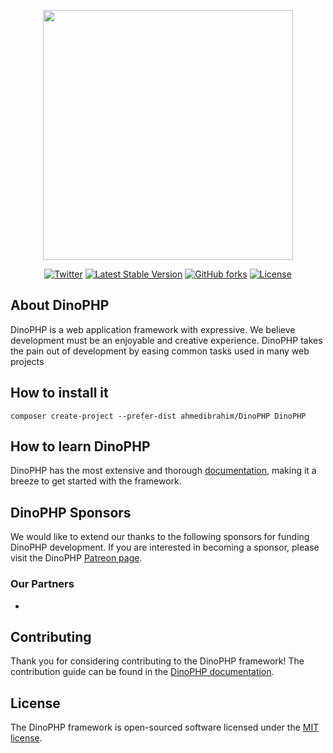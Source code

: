 <p align="center"><a href="https://DinoPHP.com" rel="nofollow"><img src="https://user-images.githubusercontent.com/32125808/126076617-b482ce18-b98e-4851-b90b-a770ff6119e8.png" width="400" style="max-width:100%;"></a></p>

<p align="center">
<a href="https://twitter.com/intent/tweet?text=Wow:&url=https%3A%2F%2Fgithub.com%2FAhmed-Ibrahimm%2FDinoPHP"><img alt="Twitter" src="https://img.shields.io/twitter/url?style=social&url=https%3A%2F%2Ftwitter.com%2Fdino_php"></a>
<a href="https://packagist.org/packages/ahmed-ibrahim/DinoPHP"><img src="https://img.shields.io/static/v1?label=packagist&message=1.0.2&color=default" alt="Latest Stable Version"></a>
<a href="https://github.com/Ahmed-Ibrahimm/DinoPHP/network"><img alt="GitHub forks" src="https://img.shields.io/github/forks/Ahmed-Ibrahimm/DinoPHP"></a>
<a href="https://packagist.org/packages/laravel/framework"><img src="https://img.shields.io/static/v1?label=license&message=MIT&color=green" alt="License"></a>
</p>

## About DinoPHP
DinoPHP is a web application framework with expressive. We believe development must be an enjoyable and creative experience. DinoPHP takes the pain out of development by easing common tasks used in many web projects

## How to install it
``
composer create-project --prefer-dist ahmedibrahim/DinoPHP DinoPHP
``
## How to learn DinoPHP
DinoPHP has the most extensive and thorough [documentation](https://DinoPHP.com/docs), making it a breeze to get started with the framework.

## DinoPHP Sponsors
We would like to extend our thanks to the following sponsors for funding DinoPHP development. If you are interested in becoming a sponsor, please visit the DinoPHP [Patreon page](https://www.patreon.com/ahmedmohammed).

### Our Partners

-

## Contributing
Thank you for considering contributing to the DinoPHP framework! The contribution guide can be found in the [DinoPHP documentation](https://DinoPHP.com/docs/contribution).

## License
The DinoPHP framework is open-sourced software licensed under the [MIT license](https://opensource.org/licenses/MIT).
